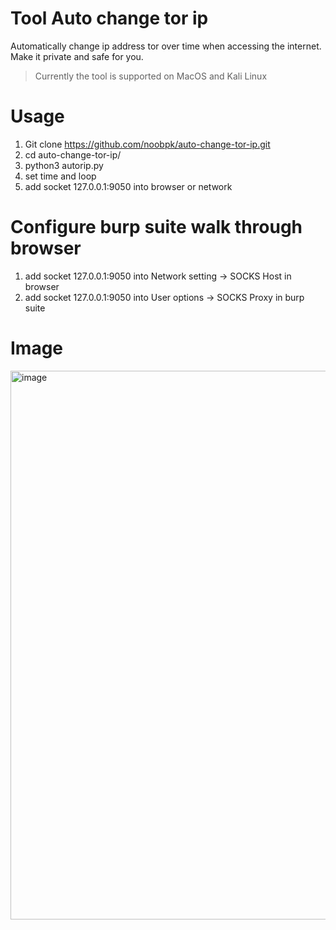 # Tool Auto change tor ip
Automatically change ip address tor over time when accessing the internet. Make it private and safe for you.

> Currently the tool is supported on MacOS and Kali Linux

# Usage
1. Git clone https://github.com/noobpk/auto-change-tor-ip.git
1. cd auto-change-tor-ip/
1. python3 autorip.py
1. set time and loop
1. add socket 127.0.0.1:9050 into browser or network

# Configure burp suite walk through browser
1. add socket 127.0.0.1:9050 into Network setting -> SOCKS Host in browser
2. add socket 127.0.0.1:9050 into User options -> SOCKS Proxy in burp suite

# Image
<img width="878" alt="image" src="https://user-images.githubusercontent.com/31820707/64080213-dc93de00-cd1b-11e9-9501-1666c2d51e4a.png">
